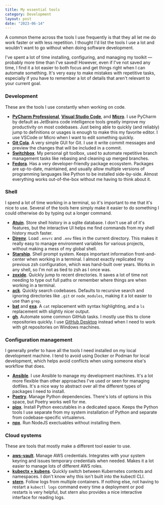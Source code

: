 ```yaml
---
title: My essential tools
category: Development
layout: post
date: "2023-06-14"
---
```


A common theme across the tools I use frequently is that they all let me do work faster or with less repetition. I thought I'd list the tools I use a lot and wouldn't want to go without when doing software development.

I've spent a lot of time installing, configuring, and managing my toolkit — probably more time than I've saved! However, even if I've not saved any time, I find it a lot easier to both focus and get things right when I can automate something. It's very easy to make mistakes with repetitive tasks, especially if you have to remember a lot of details that aren't relevant to your current goal.

### Development

These are the tools I use constantly when working on code.

- **[PyCharm Professional](https://www.jetbrains.com/pycharm/)**, **[Visual Studio Code](https://code.visualstudio.com/)**, and **[Micro](https://micro-editor.github.io/)**. I use PyCharm by default as JetBrains code intelligence tools greatly improve my productivity on most codebases. Just being able to quickly (and reliably) jump to definitions or usages is enough to make this my favorite editor. I use VSCode or Micro when I want to edit something quickly.
- **[Git Cola](https://git-cola.github.io/)**. A very simple GUI for Git. I use it write commit messages and preview the changes that will be included in a commit.
- **[Switchbox](https://github.com/borntyping/switchbox)**. My personal git toolbox, used to automate repetitive branch management tasks like rebasing and cleaning up merged branches.
- **[Fedora](https://fedoraproject.org/)**. Has a very developer-friendly package ecosystem. Packages are up-to-date, maintained, and usually allow multiple versions of programming languages like Python to be installed side-by-side. Almost everything works out-of-the-box without me having to think about it.

### Shell

I spend a lot of time working in a terminal, so it's important to me that it's nice to use. Several of the tools here simply make it easier to do something I could otherwise do by typing out a longer command.

- **[Atuin](https://atuin.sh/)**. Store shell history in a sqlite database. I don't use all of it's features, but the interactive UI helps me find commands from my shell history much faster.
- **[Direnv](https://direnv.net/)**. Load `.envrc` and `.env` files in the current directory. This makes it really easy to manage environment variables for various projects, without making a mess of my global shell.
- **[Starship](https://starship.rs/)**. Shell prompt system. Keeps important information front-and-center when working in a terminal. I almost exactly replicated my previous zsh configuration, which was hand-built over years. Works in any shell, so I'm not as tied to zsh as I once was.
- **[zoxide](https://github.com/ajeetdsouza/zoxide)**. Quickly jump to recent directories. It saves a lot of time not needing to type out full paths or remember where things are when working in a terminal.
- **[ack](https://beyondgrep.com/)**. Quickly search codebases. Defaults to recursive search and ignoring directories like `.git` or `node_modules`, making it a lot easier to use than `grep`.
- **[bat](https://github.com/sharkdp/bat)** and **[exa](https://the.exa.website/)**. A `cat` replacement with syntax highlighting, and a `ls` replacement with slightly nicer output.
- **[gh](https://github.com/cli/cli)**. Automate some common GitHub tasks. I mostly use this to clone repositories quickly. I use [GitHub Desktop](https://desktop.github.com/) instead when I need to work with git repositories on Windows machines.

### Configuration management

I generally prefer to have all the tools I need installed on my local development machine. I tend to avoid using Docker or Podman for local development, which helps avoid conflicts when using someone else's workflow that does.

- **[Ansible](https://github.com/ansible/ansible)**. I use Ansible to manage my development machines. It's a lot more flexible than other approaches I've used or seen for managing dotfiles. It's a nice way to abstract over all the different types of packages I need to install.
- **[Poetry](https://github.com/python-poetry/poetry/)**. Manage Python dependencies. There's lots of options in this space, but Poetry works well for me.
- **[pipx](https://pypa.github.io/pipx/)**. Install Python executables in a dedicated space. Keeps the Python tools I use separate from my system installation of Python and separate from codebase-specific virtualenvs.
- **[npx](https://www.npmjs.com/package/npx)**. Run NodeJS exectuables without installing them.

### Cloud systems

These are tools that mostly make a different tool easier to use.

- **[aws-vault](https://github.com/99designs/aws-vault/)**. Manage AWS credentials. Integrates with your system keyring and issues temporary credentials when needed. Makes it a lot easier to manage lots of different AWS roles.
- **[kubectx + kubens](https://github.com/ahmetb/kubectx)**. Quickly switch between Kubernetes contexts and namespaces. I don't know why this isn't built into the kubectl CLI.
- **[stern](https://github.com/stern/stern)**. Follow logs from multiple containers. If nothing else, not having to restart a `kubectl logs` command every time a deployment or pod restarts is very helpful, but stern also provides a nice interactive interface for reading logs.

